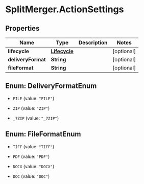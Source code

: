 # SplitMerger.ActionSettings

## Properties
Name | Type | Description | Notes
------------ | ------------- | ------------- | -------------
**lifecycle** | [**Lifecycle**](Lifecycle.md) |  | [optional] 
**deliveryFormat** | **String** |  | [optional] 
**fileFormat** | **String** |  | [optional] 


<a name="DeliveryFormatEnum"></a>
## Enum: DeliveryFormatEnum


* `FILE` (value: `"FILE"`)

* `ZIP` (value: `"ZIP"`)

* `_7ZIP` (value: `"_7ZIP"`)




<a name="FileFormatEnum"></a>
## Enum: FileFormatEnum


* `TIFF` (value: `"TIFF"`)

* `PDF` (value: `"PDF"`)

* `DOCX` (value: `"DOCX"`)

* `DOC` (value: `"DOC"`)




